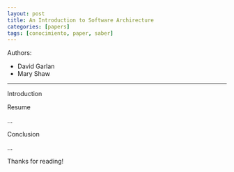 ```yaml
---
layout: post
title: An Introduction to Software Archirecture
categories: [papers]
tags: [conocimiento, paper, saber]
---
```


<!--Resumen-->

Authors:

- David Garlan
- Mary Shaw

---
<!--more-->

Introduction


Resume

...

Conclusion

...
  
Thanks for reading!